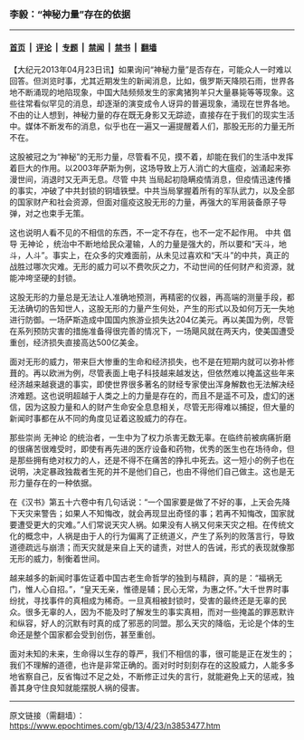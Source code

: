 ### 李毅：“神秘力量”存在的依据

---

#### [首页](../../../..?n3853477) &nbsp;|&nbsp; [评论](../../../../../epoch-comment?n3853477) &nbsp;|&nbsp; [专题](../../../../../epoch-special?n3853477) &nbsp;|&nbsp; [禁闻](../../../../../epoch-news?n3853477) &nbsp;|&nbsp; [禁书](../../../../../books?n3853477) &nbsp;|&nbsp; [翻墙](https://github.com/gfw-breaker/nogfw/blob/master/README.md?n3853477)


<div class="post_content" id="artbody" itemprop="articleBody">
 <!-- article content begin -->
 <p>
  【大纪元2013年04月23日讯】如果询问“神秘力量”是否存在，可能众人一时难以回答。但浏览时事，尤其近期发生的新闻消息，比如，俄罗斯天降陨石雨，世界各地不断涌现的地陷现象，中国大陆频频发生的家禽猪狗羊只大量暴毙等等现象。这些往常看似罕见的消息，却逐渐的演变成令人讶异的普遍现象，涌现在世界各地。不由的让人想到，神秘力量的存在既无身影又无踪迹，直接存在于我们的现实生活中。媒体不断发布的消息，似乎也在一遍又一遍提醒着人们，那股无形的力量无所不在。
 </p>
 <p>
  这股被冠之为“神秘”的无形力量，尽管看不见，摸不着，却能在我们的生活中发挥着巨大的作用。以2003年萨斯为例，这场导致上万人消亡的大瘟疫，汹涌起来弥漫世间，消退时又无声无息。尽管
  <ok href="https://www.epochtimes.com/gb/tag/%E4%B8%AD%E5%85%B1.html">
   中共
  </ok>
  当局起初隐瞒疫情消息，但疫情迅速传播的事实，冲破了中共封锁的铜墙铁壁。中共当局掌握着所有的军队武力，以及全部的国家财产和社会资源，但面对瘟疫这股无形的力量，再强大的军用装备原子导弹，对之也束手无策。
 </p>
 <p>
  这也说明人看不见的不相信的东西，不一定不存在，也不一定不起作用。
  <ok href="https://www.epochtimes.com/gb/tag/%E4%B8%AD%E5%85%B1.html">
   中共
  </ok>
  倡导
  <ok href="https://www.epochtimes.com/gb/tag/%E6%97%A0%E7%A5%9E%E8%AE%BA.html">
   无神论
  </ok>
  ，统治中不断地给民众灌输，人的力量是强大的，所以要和“天斗，地斗，人斗”。事实上，在众多的灾难面前，从未见过喜欢和“天斗”的中共，真正的战胜过哪次灾难。无形的威力可以不费吹灰之力，不动世间的任何财产和资源，就能冲垮坚硬的封锁。
 </p>
 <p>
  这股无形的力量总是无法让人准确地预测，再精密的仪器，再高端的测量手段，都无法确切的告知世人，这股无形的力量产生何处，产生的形式以及如何万无一失地进行防御。一场萨斯造成中国国内旅游业损失达204亿美元。再以美国为例，尽管在系列预防灾害的措施准备得很完善的情况下，一场飓风就在两天内，使美国遭受重创，经济损失直接高达500亿美金。
 </p>
 <p>
  面对无形的威力，带来巨大惨重的生命和经济损失，也不是在短期内就可以弥补修葺的。再以欧洲为例，尽管表面上电子科技越来越发达，但依然难以掩盖这些年来经济越来越衰退的事实，即使世界很多著名的财经专家使出浑身解数也无法解决经济难题。这也说明超越于人类之上的力量是存在的，而且不是遥不可及，虚幻的迷信，因为这股力量和人的财产生命安全息息相关，尽管无形得难以捕捉，但大量的新闻时事都在从不同的角度见证着这股威力的存在。
 </p>
 <p>
  那些崇尚
  <ok href="https://www.epochtimes.com/gb/tag/%E6%97%A0%E7%A5%9E%E8%AE%BA.html">
   无神论
  </ok>
  的统治者，一生中为了权力杀害无数无辜。在临终前被病痛折磨的很痛苦很难受时，即使有再先进的医疗设备和药物，优秀的医生也在场待命，但是那些拥有绝对权力的人，还是不得不在痛苦的挣扎中死去。这一短小的例子也在说明，决定暴政独裁者生死的并不是他们自己，也由不得他们自己做主。这也是无形力量存在的一种依据。
 </p>
 <p>
  在《汉书》第五十六卷中有几句话说：“一个国家要是做了不好的事，上天会先降下天灾来警告；如果人不知悔改，就会再现显出奇怪的事；若再不知悔改，国家就要遭受更大的灾难。”人们常说天灾人祸。如果没有人祸又何来天灾之相。在传统文化的概念中，人祸是由于人的行为偏离了正统道义，产生了系列的败落言行，导致道德疏远与崩溃；而天灾就是来自上天的谴责，对世人的告诫，形式的表现就像那无形的威力，制衡着世间。
 </p>
 <p>
  越来越多的新闻时事佐证着中国古老生命哲学的独到与精辟，真的是：“福祸无门，惟人心自招。”，“皇天无亲，惟德是辅；民心无常，为惠之怀。”大千世界时事纷扰，寻找事件的真相成为稀奇。一旦真相被封锁时，受害的最终还是无辜的民众。很多无辜的人，因为不能及时了解发生的事实真相，而对一些掩盖的罪恶默许和纵容，好人的沉默有时真的成了邪恶的同盟。那么天灾的降临，无论是个体的生命还是整个国家都会受到创伤，甚至重创。
 </p>
 <p>
  面对未知的未来，生命得以生存的尊严，我们不相信的事，很可能是正在发生的；我们不理解的道德，也许是非常正确的。面对时时刻刻存在的这股威力，人能多多地省察自己，反省悔过不足之处，不断修正过失的言行，就能避免上天的惩戒，独善其身守住良知就能摆脱人祸的侵害。
 </p>
 <!-- article content end -->
 <div id="below_article_ad">
 </div>
</div>


---

原文链接（需翻墙）：https://www.epochtimes.com/gb/13/4/23/n3853477.htm